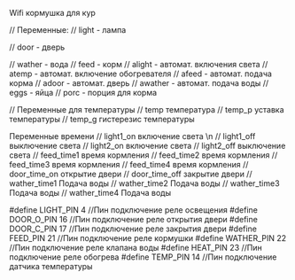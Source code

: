  Wifi кормушка для кур

   // Переменные:
  // light - лампа
  
  // door - дверь
  
  // wather - вода
  // feed - корм
  // alight - автомат. включения света
  // atemp - автомат. включение обогревателя
  // afeed - автомат. подача корма
  // adoor - автомат. дверь
  // awather - автомат. подача воды
  // eggs - яйца
  // porc - порция для корма

  //    Переменные для температуры
  // temp температура
  // temp_p уставка температуры
  // temp_g гистерезис температуры


  Переменные времени
  // light1_on включение света \n
  // light1_off выключение света
  // light2_on включение света
  // light2_off выключение света
  // feed_time1 время кормления
  // feed_time2 время кормления
  // feed_time3 время кормления
  // feed_time4 время кормления
  // door_time_on открытие двери
  // door_time_off закрытие двери
  // wather_time1 Подача воды
  // wather_time2 Подача воды
  // wather_time3 Подача воды
  // wather_time4 Подача воды

#define LIGHT_PIN 4    //Пин подключение реле освещения
#define DOOR_O_PIN 16  //Пин подключение реле открытия двери
#define DOOR_C_PIN 17  //Пин подключение реле закрытия двери
#define FEED_PIN 21    //Пин подключение реле кормушки
#define WATHER_PIN 22  //Пин подключение реле клапана воды
#define HEAT_PIN 23    //Пин подключение реле обогрева
#define TEMP_PIN 14    //Пин подключение датчика температуры
